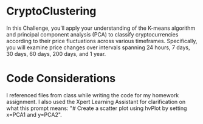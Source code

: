 # CryptoClustering
In this Challenge, you’ll apply your understanding of the K-means algorithm and principal component analysis (PCA) to classify cryptocurrencies according to their price fluctuations across various timeframes. Specifically, you will examine price changes over intervals spanning 24 hours, 7 days, 30 days, 60 days, 200 days, and 1 year.
# Code Considerations
I referenced files from class while writing the code for my homework assignment. I also used the Xpert Learning Assistant for clarification on what this prompt means: "# Create a scatter plot using hvPlot by setting x=PCA1 and y=PCA2". 

